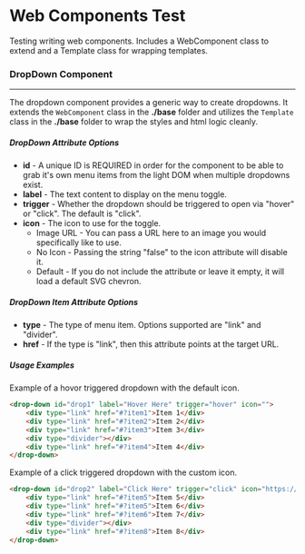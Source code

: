 # Web Components Test

Testing writing web components. Includes a WebComponent class to extend and a Template class for wrapping templates.

### DropDown Component

---

The dropdown component provides a generic way to create dropdowns. It extends the `WebComponent` class in the **./base** folder and utilizes the `Template` class in the **./base** folder to wrap the styles and html logic cleanly.

##### DropDown Attribute Options

-   **id** - A unique ID is REQUIRED in order for the component to be able to grab it's own menu items from the light DOM when multiple dropdowns exist.
-   **label** - The text content to display on the menu toggle.
-   **trigger** - Whether the dropdown should be triggered to open via "hover" or "click". The default is "click".
-   **icon** - The icon to use for the toggle.
    -   Image URL - You can pass a URL here to an image you would specifically like to use.
    -   No Icon - Passing the string "false" to the icon attribute will disable it.
    -   Default - If you do not include the attribute or leave it empty, it will load a default SVG chevron.

##### DropDown Item Attribute Options

-   **type** - The type of menu item. Options supported are "link" and "divider".
-   **href** - If the type is "link", then this attribute points at the target URL.

##### Usage Examples

Example of a hovor triggered dropdown with the default icon.

```html
<drop-down id="drop1" label="Hover Here" trigger="hover" icon="">
    <div type="link" href="#?item1">Item 1</div>
    <div type="link" href="#?item2">Item 2</div>
    <div type="link" href="#?item3">Item 3</div>
    <div type="divider"></div>
    <div type="link" href="#?item4">Item 4</div>
</drop-down>
```

Example of a click triggered dropdown with the custom icon.

```html
<drop-down id="drop2" label="Click Here" trigger="click" icon="https://via.placeholder.com/30">
    <div type="link" href="#?item5">Item 5</div>
    <div type="link" href="#?item5">Item 6</div>
    <div type="link" href="#?item6">Item 7</div>
    <div type="divider"></div>
    <div type="link" href="#?item8">Item 8</div>
</drop-down>
```
